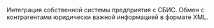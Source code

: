 Интеграция собственной системы предприятия с СБИС. Обмен с контрагентами юридически важной информацией в формате XML.
